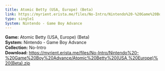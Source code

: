 ```yaml
---
title: Atomic Betty (USA, Europe) (Beta)
link: https://myrient.erista.me/files/No-Intro/Nintendo%20-%20Game%20Boy%20Advance/Atomic%20Betty%20(USA,%20Europe)%20(Beta).zip
type: single1
System: Nintendo - Game Boy Advance
---
```

<b>Game:</b> Atomic Betty (USA, Europe) (Beta)<br>
<b>System:</b> Nintendo - Game Boy Advance<br>
<b>Collection:</b> No-Intro<br>
<b>Download:</b> https://myrient.erista.me/files/No-Intro/Nintendo%20-%20Game%20Boy%20Advance/Atomic%20Betty%20(USA,%20Europe)%20(Beta).zip